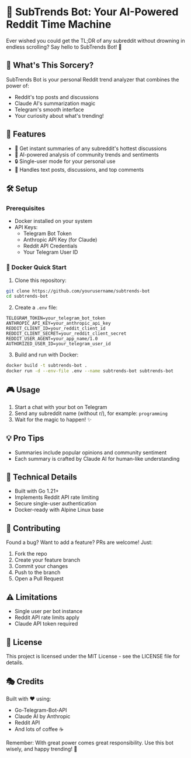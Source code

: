 # 🤖 SubTrends Bot: Your AI-Powered Reddit Time Machine

Ever wished you could get the TL;DR of any subreddit without drowning in endless scrolling? Say hello to SubTrends Bot! 🎉

## 🌟 What's This Sorcery?

SubTrends Bot is your personal Reddit trend analyzer that combines the power of:
- Reddit's top posts and discussions
- Claude AI's summarization magic
- Telegram's smooth interface
- Your curiosity about what's trending!

## 🚀 Features

- 🎯 Get instant summaries of any subreddit's hottest discussions
- 🧠 AI-powered analysis of community trends and sentiments
- 🔒 Single-user mode for your personal use
- 🤹 Handles text posts, discussions, and top comments

## 🛠️ Setup

### Prerequisites

- Docker installed on your system
- API Keys:
  - Telegram Bot Token
  - Anthropic API Key (for Claude)
  - Reddit API Credentials
  - Your Telegram User ID

### 🐳 Docker Quick Start

1. Clone this repository:
```bash
git clone https://github.com/yourusername/subtrends-bot
cd subtrends-bot
```

2. Create a `.env` file:
```env
TELEGRAM_TOKEN=your_telegram_bot_token
ANTHROPIC_API_KEY=your_anthropic_api_key
REDDIT_CLIENT_ID=your_reddit_client_id
REDDIT_CLIENT_SECRET=your_reddit_client_secret
REDDIT_USER_AGENT=your_app_name/1.0
AUTHORIZED_USER_ID=your_telegram_user_id
```

3. Build and run with Docker:
```bash
docker build -t subtrends-bot .
docker run -d --env-file .env --name subtrends-bot subtrends-bot
```

## 🎮 Usage

1. Start a chat with your bot on Telegram
2. Send any subreddit name (without r/), for example: `programming`
3. Wait for the magic to happen! ✨

## 💡 Pro Tips

- Summaries include popular opinions and community sentiment
- Each summary is crafted by Claude AI for human-like understanding

## 🔧 Technical Details

- Built with Go 1.21+
- Implements Reddit API rate limiting
- Secure single-user authentication
- Docker-ready with Alpine Linux base

## 🤝 Contributing

Found a bug? Want to add a feature? PRs are welcome! Just:
1. Fork the repo
2. Create your feature branch
3. Commit your changes
4. Push to the branch
5. Open a Pull Request

## ⚠️ Limitations

- Single user per bot instance
- Reddit API rate limits apply
- Claude API token required

## 📜 License

This project is licensed under the MIT License - see the LICENSE file for details.

## 🎭 Credits

Built with ❤️ using:
- Go-Telegram-Bot-API
- Claude AI by Anthropic
- Reddit API
- And lots of coffee ☕

Remember: With great power comes great responsibility. Use this bot wisely, and happy trending! 🚀
